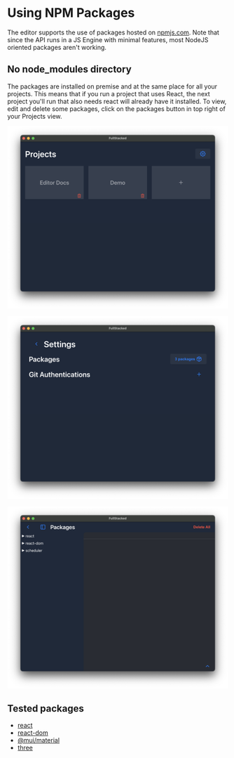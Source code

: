 # Using NPM Packages

The editor supports the use of packages hosted on [npmjs.com](https://www.npmjs.com).
Note that since the API runs in a JS Engine with minimal features, most NodeJS oriented packages aren't working.

## No node_modules directory

The packages are installed on premise and at the same place for all your projects.
This means that if you run a project that uses React, the next project you'll run that also needs react will already have it installed.
To view, edit and delete some packages, click on the packages button in top right of your Projects view.

![Settings Button](images/settings-button.png)

![Packages Button](images/packages/settings.png)

![Packages View](images/packages/npm-packages.png)



## Tested packages

- [react](https://www.npmjs.com/package/react)
- [react-dom](https://www.npmjs.com/package/react-dom)
- [@mui/material](https://www.npmjs.com/package/@mui/material)
- [three](https://www.npmjs.com/package/three)